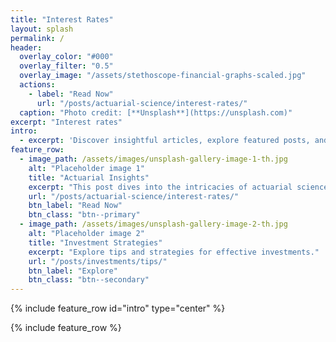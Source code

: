 ```yaml
---
title: "Interest Rates"
layout: splash
permalink: /
header:
  overlay_color: "#000"
  overlay_filter: "0.5"
  overlay_image: "/assets/stethoscope-financial-graphs-scaled.jpg"
  actions:
    - label: "Read Now"
      url: "/posts/actuarial-science/interest-rates/"
  caption: "Photo credit: [**Unsplash**](https://unsplash.com)"
excerpt: "Interest rates"
intro: 
  - excerpt: 'Discover insightful articles, explore featured posts, and learn more about actuarial science.'
feature_row:
  - image_path: /assets/images/unsplash-gallery-image-1-th.jpg
    alt: "Placeholder image 1"
    title: "Actuarial Insights"
    excerpt: "This post dives into the intricacies of actuarial science."
    url: "/posts/actuarial-science/interest-rates/"
    btn_label: "Read Now"
    btn_class: "btn--primary"
  - image_path: /assets/images/unsplash-gallery-image-2-th.jpg
    alt: "Placeholder image 2"
    title: "Investment Strategies"
    excerpt: "Explore tips and strategies for effective investments."
    url: "/posts/investments/tips/"
    btn_label: "Explore"
    btn_class: "btn--secondary"
---
```


{% include feature_row id="intro" type="center" %}

{% include feature_row %}



